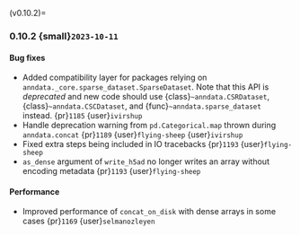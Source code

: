 (v0.10.2)=
### 0.10.2 {small}`2023-10-11`

#### Bug fixes

* Added compatibility layer for packages relying on `anndata._core.sparse_dataset.SparseDataset`.
  Note that this API is *deprecated* and new code should use {class}`~anndata.CSRDataset`, {class}`~anndata.CSCDataset`, and {func}`~anndata.sparse_dataset` instead.
  {pr}`1185` {user}`ivirshup`
* Handle deprecation warning from `pd.Categorical.map` thrown during `anndata.concat` {pr}`1189` {user}`flying-sheep` {user}`ivirshup`
* Fixed extra steps being included in IO tracebacks {pr}`1193` {user}`flying-sheep`
* `as_dense` argument of `write_h5ad` no longer writes an array without encoding metadata {pr}`1193` {user}`flying-sheep`


#### Performance

* Improved performance of `concat_on_disk` with dense arrays in some cases {pr}`1169` {user}`selmanozleyen`
